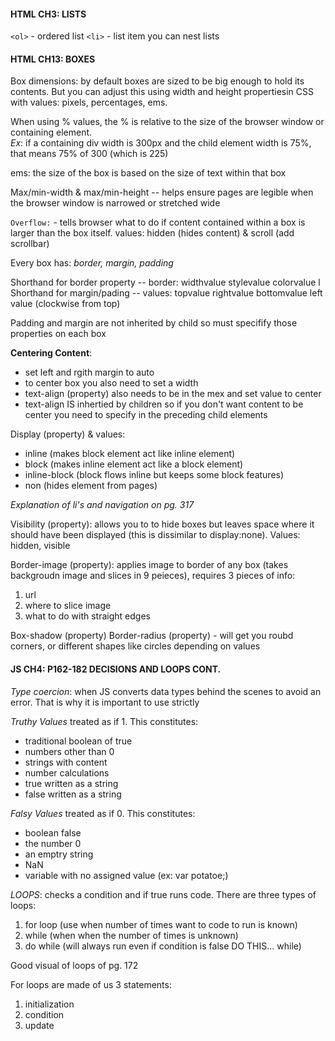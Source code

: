 #### HTML CH3: LISTS 
`<ol>` - ordered list 
`<li>` - list item 
you can nest lists 

#### HTML CH13: BOXES 
Box dimensions: by default boxes are sized to be big enough to hold its contents.  But you can adjust this using width and height propertiesin CSS with values: pixels, percentages, ems.

When using % values, the % is relative to the size of the browser window or containing element.  
*Ex*: if a containing div width is 300px and the child element width is 75%, that means 75% of 300 (which is 225)

ems: the size of the box is based on the size of text within that box

Max/min-width & max/min-height -- helps ensure pages are legible when the browser window is narrowed or stretched wide 

`Overflow:` - tells browser what to do if content contained within a box is larger than the box itself.
values: hidden (hides content) & scroll (add scrollbar)

Every box has: *border, margin, padding* 

Shorthand for border property -- border: widthvalue stylevalue colorvalue l
Shorthand for margin/pading -- values: topvalue rightvalue bottomvalue left value (clockwise from top)

Padding and margin are not inherited by child so must specifify those properties on each box 

**Centering Content**: 
- set left and rgith margin to auto 
- to center box you also need to set a width 
- text-align (property) also needs to be in the mex and set value to center 
- text-align IS inhertied by children so if you don't want content to be center you need to specify in the preceding child elements 

Display (property) & values: 
- inline (makes block element act like inline element)
- block (makes inline element act like a block element)
- inline-block (block flows inline but keeps some block features)
- non (hides element from pages)

*Explanation of li's and navigation on pg. 317* 

Visibility (property): allows you to to hide boxes but leaves space where it should have been displayed (this is dissimilar to display:none).  Values: hidden, visible 

Border-image (property): applies image to border of any box (takes backgroudn image and slices in 9 peieces), requires 3 pieces of info: 
1. url
1. where to slice image 
1. what to do with straight edges 

Box-shadow (property)
Border-radius (property) - will get you roubd corners, or different shapes like circles depending on values 

#### JS CH4: P162-182 DECISIONS AND LOOPS CONT. 
*Type coercion*: when JS converts data types behind the scenes to avoid an error.  That is why it is important to use strictly 

*Truthy Values* treated as if 1.  This constitutes: 
- traditional boolean of true 
- numbers other than 0
- strings with content 
- number calculations 
- true written as a string 
- false written as a string 

*Falsy Values* treated as if 0.  This constitutes: 
- boolean false
- the number 0 
- an emptry string 
- NaN 
- variable with no assigned value (ex: var potatoe;)

*LOOPS*: checks a condition and if true runs code.  There are three types of loops: 
1. for loop (use when number of times want to code to run is known)
1. while (when when the number of times is unknown)
1. do while (will always run even if condition is false DO THIS... while)

Good visual of loops of pg. 172 

For loops are made of us 3 statements: 
1. initialization 
1. condition 
1. update 